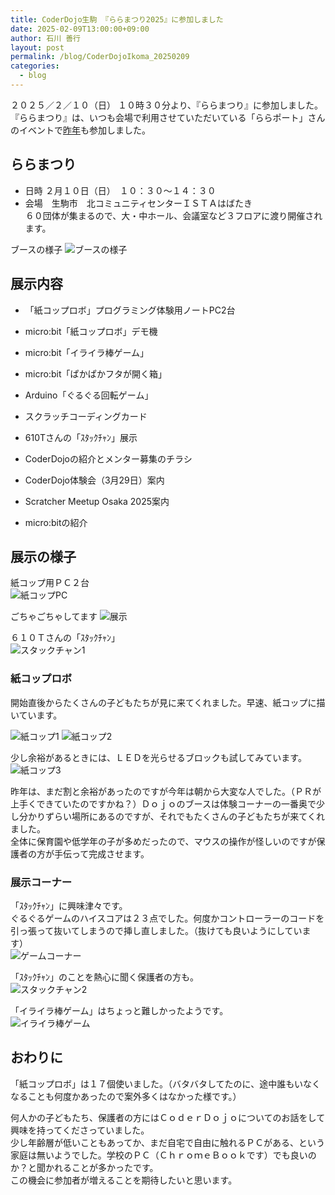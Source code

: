 ```yaml
---
title: CoderDojo生駒 『ららまつり2025』に参加しました
date: 2025-02-09T13:00:00+09:00
author: 石川 善行
layout: post
permalink: /blog/CoderDojoIkoma_20250209
categories:
  - blog
---
```

２０２５／２／１０（日） １０時３０分より、『ららまつり』に参加しました。  
『ららまつり』は、いつも会場で利用させていただいている「ららポート」さんのイベントで[昨年](https://nara-coderdojo.github.io/blog/CoderDojoIkoma_20240214)も参加しました。  

## ららまつり

- 日時 ２月１０日（日）　１０：３０～１４：３０  
- 会場　生駒市　北コミュニティセンターＩＳＴＡはばたき  
６０団体が集まるので、大・中ホール、会議室など３フロアに渡り開催されます。  

ブースの様子
![ブースの様子](/assets/images/2025/02/0209_0.jpg)

## 展示内容
- 「紙コップロボ」プログラミング体験用ノートPC2台
- micro:bit「紙コップロボ」デモ機
- micro:bit「イライラ棒ゲーム」
- micro:bit「ぱかぱかフタが開く箱」
- Arduino「ぐるぐる回転ゲーム」
- スクラッチコーディングカード
- 610Tさんの「ｽﾀｯｸﾁｬﾝ」展示 

- CoderDojoの紹介とメンター募集のチラシ
- CoderDojo体験会（3月29日）案内
- Scratcher Meetup Osaka 2025案内
- micro:bitの紹介

## 展示の様子

紙コップ用ＰＣ２台  
![紙コップPC](/assets/images/2025/02/0209_2.jpg)

ごちゃごちゃしてます
![展示](/assets/images/2025/02/0209_3.jpg)

６１０Ｔさんの「ｽﾀｯｸﾁｬﾝ」  
![スタックチャン1](/assets/images/2025/02/0209_4.jpg)

### 紙コップロボ
開始直後からたくさんの子どもたちが見に来てくれました。早速、紙コップに描いています。  

![紙コップ1](/assets/images/2025/02/0209_5.jpg)
![紙コップ2](/assets/images/2025/02/0209_6.jpg)

少し余裕があるときには、ＬＥＤを光らせるブロックも試してみています。  
![紙コップ3](/assets/images/2025/02/0209_7.jpg)

昨年は、まだ割と余裕があったのですが今年は朝から大変な人でした。（ＰＲが上手くできていたのですかね？）Ｄｏｊｏのブースは体験コーナーの一番奥で少し分かりずらい場所にあるのですが、それでもたくさんの子どもたちが来てくれました。  
全体に保育園や低学年の子が多めだったので、マウスの操作が怪しいのですが保護者の方が手伝って完成させます。 

### 展示コーナー
「ｽﾀｯｸﾁｬﾝ」に興味津々です。  
ぐるぐるゲームのハイスコアは２３点でした。何度かコントローラーのコードを引っ張って抜いてしまうので挿し直しました。（抜けても良いようにしています）  
![ゲームコーナー](/assets/images/2025/02/0209_8.jpg)

「ｽﾀｯｸﾁｬﾝ」のことを熱心に聞く保護者の方も。  
![スタックチャン2](/assets/images/2025/02/0209_9.jpg)

「イライラ棒ゲーム」はちょっと難しかったようです。  
![イライラ棒ゲーム](/assets/images/2025/02/0209_10.jpg)

## おわりに
「紙コップロボ」は１７個使いました。（バタバタしてたのに、途中誰もいなくなることも何度かあったので案外多くはなかった様です。）  
  
何人かの子どもたち、保護者の方にはＣｏｄｅｒＤｏｊｏについてのお話をして興味を持ってくださっていました。  
少し年齢層が低いこともあってか、まだ自宅で自由に触れるＰＣがある、という家庭は無いようでした。学校のＰＣ（ＣｈｒｏｍｅＢｏｏｋです）でも良いのか？と聞かれることが多かったです。  
この機会に参加者が増えることを期待したいと思います。  
